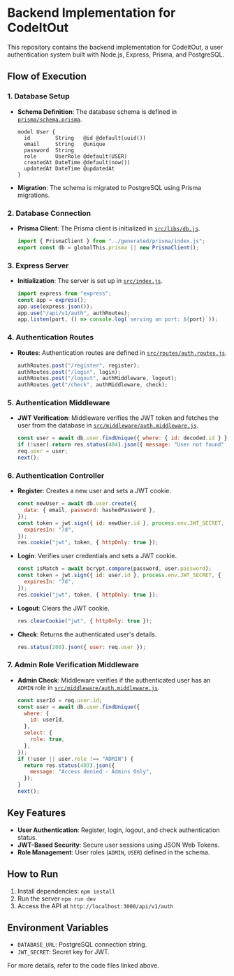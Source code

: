 # Backend Implementation for CodeItOut

This repository contains the backend implementation for CodeItOut, a user authentication system built with Node.js, Express, Prisma, and PostgreSQL.

## Flow of Execution

### 1. **Database Setup**

- **Schema Definition**: The database schema is defined in [`prisma/schema.prisma`](prisma/schema.prisma).
  ```prisma
  model User {
    id        String   @id @default(uuid())
    email     String   @unique
    password  String
    role      UserRole @default(USER)
    createdAt DateTime @default(now())
    updatedAt DateTime @updatedAt
  }
  ```
- **Migration**: The schema is migrated to PostgreSQL using Prisma migrations.

### 2. **Database Connection**

- **Prisma Client**: The Prisma client is initialized in [`src/libs/db.js`](src/libs/db.js).
  ```javascript
  import { PrismaClient } from "../generated/prisma/index.js";
  export const db = globalThis.prisma || new PrismaClient();
  ```

### 3. **Express Server**

- **Initialization**: The server is set up in [`src/index.js`](src/index.js).
  ```javascript
  import express from "express";
  const app = express();
  app.use(express.json());
  app.use("/api/v1/auth", authRoutes);
  app.listen(port, () => console.log(`serving on port: ${port}`));
  ```

### 4. **Authentication Routes**

- **Routes**: Authentication routes are defined in [`src/routes/auth.routes.js`](src/routes/auth.routes.js).
  ```javascript
  authRoutes.post("/register", register);
  authRoutes.post("/login", login);
  authRoutes.post("/logout", authMiddleware, logout);
  authRoutes.get("/check", authMiddleware, check);
  ```

### 5. **Authentication Middleware**

- **JWT Verification**: Middleware verifies the JWT token and fetches the user from the database in [`src/middleware/auth.middleware.js`](src/middleware/auth.middleware.js).
  ```javascript
  const user = await db.user.findUnique({ where: { id: decoded.id } });
  if (!user) return res.status(404).json({ message: "User not found" });
  req.user = user;
  next();
  ```

### 6. **Authentication Controller**

- **Register**: Creates a new user and sets a JWT cookie.
  ```javascript
  const newUser = await db.user.create({
    data: { email, password: hashedPassword },
  });
  const token = jwt.sign({ id: newUser.id }, process.env.JWT_SECRET, {
    expiresIn: "7d",
  });
  res.cookie("jwt", token, { httpOnly: true });
  ```
- **Login**: Verifies user credentials and sets a JWT cookie.
  ```javascript
  const isMatch = await bcrypt.compare(password, user.password);
  const token = jwt.sign({ id: user.id }, process.env.JWT_SECRET, {
    expiresIn: "7d",
  });
  res.cookie("jwt", token, { httpOnly: true });
  ```
- **Logout**: Clears the JWT cookie.
  ```javascript
  res.clearCookie("jwt", { httpOnly: true });
  ```
- **Check**: Returns the authenticated user's details.
  ```javascript
  res.status(200).json({ user: req.user });
  ```

### 7. **Admin Role Verification Middleware**

- **Admin Check**: Middleware verifies if the authenticated user has an `ADMIN` role in [`src/middleware/auth.middleware.js`](src/middleware/auth.middleware.js).
  ```javascript
  const userId = req.user.id;
  const user = await db.user.findUnique({
    where: {
      id: userId,
    },
    select: {
      role: true,
    },
  });
  if (!user || user.role !== "ADMIN") {
    return res.status(403).json({
      message: "Access denied - Admins Only",
    });
  }
  next();
  ```

## Key Features

- **User Authentication**: Register, login, logout, and check authentication status.
- **JWT-Based Security**: Secure user sessions using JSON Web Tokens.
- **Role Management**: User roles (`ADMIN`, `USER`) defined in the schema.

## How to Run

1. Install dependencies: `npm install`
2. Run the server `npm run dev`
3. Access the API at `http://localhost:3000/api/v1/auth`

## Environment Variables

- `DATABASE_URL`: PostgreSQL connection string.
- `JWT_SECRET`: Secret key for JWT.

For more details, refer to the code files linked above.
